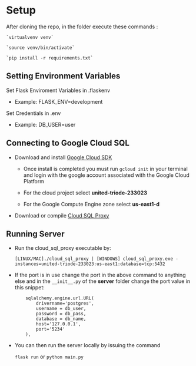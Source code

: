 # Setup

After cloning the repo, in the folder execute these commands :

    `virtualvenv venv`

    `source venv/bin/activate`

    `pip install -r requirements.txt`

## Setting Environment Variables

Set Flask Enviroment Variables in .flaskenv

- Example: FLASK_ENV=development

Set Credentials in .env

- Example: DB_USER=user

## Connecting to Google Cloud SQL

- Download and install [Google Cloud SDK](https://cloud.google.com/sdk/docs/downloads-interactive)

  - Once install is completed you must run `gcloud init` in your terminal and login with the google account associated with the Google Cloud Platform

  - For the cloud project select **united-triode-233023**

  - For the Google Compute Engine zone select **us-east1-d**

- Download or compile [Cloud SQL Proxy](https://cloud.google.com/sql/docs/mysql/connect-external-app#proxy)

## Running Server

- Run the cloud_sql_proxy executable by:

  `[LINUX/MAC]./cloud_sql_proxy | [WINDOWS] cloud_sql_proxy.exe -instances=united-triode-233023:us-east1:database=tcp:5432`

- If the port is in use change the port in the above command to anything else and in the `__init__.py` of the **server** folder change the port value in this snippet:

  ```
      sqlalchemy.engine.url.URL(
          drivername='postgres',
          username = db_user,
          password = db_pass,
          database = db_name,
          host='127.0.0.1',
          port='5234'
      ),

  ```

* You can then run the server locally by issuing the command

  `flask run` or `python main.py`
